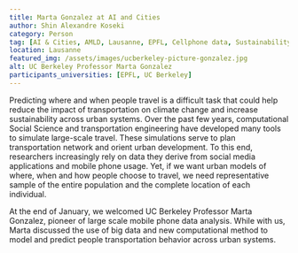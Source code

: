 ```yaml
---
title: Marta Gonzalez at AI and Cities 
author: Shin Alexandre Koseki
category: Person
tag: [AI & Cities, AMLD, Lausanne, EPFL, Cellphone data, Sustainability, Computational Social Science]
location: Lausanne
featured_img: /assets/images/ucberkeley-picture-gonzalez.jpg
alt: UC Berkeley Professor Marta Gonzalez
participants_universities: [EPFL, UC Berkeley]
---
```

Predicting where and when people travel is a difficult task that could help reduce the impact of transportation on climate change and increase sustainability across urban systems. Over the past few years, computational Social Science and transportation engineering have developed many tools to simulate large-scale travel. These simulations serve to plan transportation network and orient urban development. To this end, researchers increasingly rely on data they derive from social media applications and mobile phone usage. Yet, if we want urban models of where, when and how people choose to travel, we need representative sample of the entire population and the complete location of each individual.

At the end of January, we welcomed UC Berkeley Professor Marta Gonzalez, pioneer of large scale mobile phone data analysis. While with us, Marta discussed the use of big data and new computational method to model and predict people transportation behavior across urban systems.
